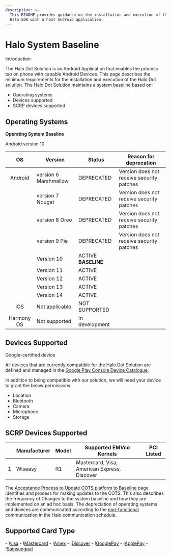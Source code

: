 ```yaml
---
description: >-
  This README provides guidance on the installation and execution of the
  Halo.SDK with a host Android application.
---
```


# Halo System Baseline

Introduction&#x20;

The Halo Dot Solution is an Android Application that enables the process tap on phone with capable Android Devices. This page describes the minimum requirements for the installation and execution of the Halo Dot solution. The Halo Dot Solution maintains a system baseline based on:

* Operating systems
* Devices supported
* SCRP devices supported

## Operating Systems <a href="#operating-systems" id="operating-systems"></a>

**Operating System Baseline**

Android version 10

|              **OS**             | **Version**           | **Status**           | **Reason for deprecation**                |
| :-----------------------------: | --------------------- | -------------------- | ----------------------------------------- |
| <p> </p><p> </p><p> Android</p> | version 6 Marshmallow | DEPRECATED           | Version does not receive security patches |
|                                 | version 7 Nougat      | DEPRECATED           | Version does not receive security patches |
|                                 | version 8 Oreo        | DEPRECATED           | Version does not receive security patches |
|                                 | version 9 Pie         | DEPRECATED           | Version does not receive security patches |
|                                 | Version 10            |  ACTIVE **BASELINE** |                                           |
|                                 | Version 11            |  ACTIVE              |                                           |
|                                 | Version 12            |  ACTIVE              |                                           |
|                                 | Version 13            |  ACTIVE              |                                           |
|                                 | Version 14            |  ACTIVE              |                                           |
|               iOS               | Not applicable        | NOT SUPPORTED        |                                           |
|            Harmony OS           | Not supported         | In development       |                                           |

## Devices Supported <a href="#devices-supported" id="devices-supported"></a>

Google-certified device

All devices that are currently compatible for the Halo Dot Solution are defined and managed in the <a href="https://play.google.com/console/u/0/developers/7094180247634818303/app/4974352686746815262/devices" target="_blank">Google Play Console Device Catalogue</a>.

In addition to being compatible with our solution, we will need your device to grant the below permissions:

* Location
* Bluetooth
* Camera
* Microphone
* Storage

## SCRP Devices Supported <a href="#scrp-devices-supported" id="scrp-devices-supported"></a>

|   | **Manufacturer** | **Model** | **Supported EMVco Kernels**                  | **PCI Listed** |
| - | ---------------- | --------- | -------------------------------------------- | -------------- |
| 1 | Wiseasy          | R1        | Mastercard, Visa, American Express, Discover |                |

The <a href="https://synthesis-software.atlassian.net/wiki/x/J4A0\_/" target="_blank">Acceptance Process to Update COTS platform to Baseline</a> page identifies and process for making updates to the COTS. This also describes the frequency of Changes to the system baseline and how they are implemented on an ad hoc basis. The depreciation of operating systems and devices are communicated according to the <a href="https://synthesis-software.atlassian.net/wiki/spaces/H/pages/2411921411/Communication+Schedule#Manual-Communication-Channels" target="_blank">non-functional</a> communication in the Halo communication schedule.


## Supported Card Type

<p class="noShadow">
- !<a href="https://cdn.prod.website-files.com/63f8ad30f40a41f7b046d567/64904eee03db594661e1e7e3_visa-logo.svg" target="_blank">visa</a>
- !<a href="https://cdn.prod.website-files.com/63f8ad30f40a41f7b046d567/64904eee6bfb3ab3c036d1b7_Mastercard.svg" target="_blank">Mastercard</a>
- !<a href="https://cdn.prod.website-files.com/63f8ad30f40a41f7b046d567/64904eee81ed6b3bdc49e89d_Amex.svg" target="_blank">Amex</a>
- !<a href="https://cdn.prod.website-files.com/63f8ad30f40a41f7b046d567/64904eee4af603717c6f273b_Discover.svg" target="_blank">Discover</a>
- !<a href="https://cdn.prod.website-files.com/63f8ad30f40a41f7b046d567/64904eee08036a558138db64_Google_pay.svg" target="_blank">GooglePay</a>
- !<a href="https://cdn.prod.website-files.com/63f8ad30f40a41f7b046d567/64904eeecd9e7bbd6e87737e_Apple_pay.svg" target="_blank">ApplePay</a>
- !<a href="https://cdn.prod.website-files.com/63f8ad30f40a41f7b046d567/64904eef5ee9e1391db5d595_Samsung_pay.svg" target="_blank">Samsungpat</a>
</p>